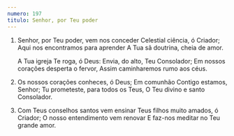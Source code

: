 ```yaml
---
numero: 197
titulo: Senhor, por Teu poder
---
```

1. Senhor, por Teu poder, vem nos conceder
   Celestial ciência, ó Criador;
   Aqui nos encontramos para aprender
   A Tua sã doutrina, cheia de amor.

   A Tua igreja Te roga, ó Deus:
   Envia, do alto, Teu Consolador;
   Em nossos corações desperta o fervor,
   Assim caminharemos rumo aos céus.

2. Os nossos corações conheces, ó Deus;
   Em comunhão Contigo estamos, Senhor;
   Tu prometeste, para todos os Teus,
   O Teu divino e santo Consolador.

3. Com Teus conselhos santos vem ensinar
   Teus filhos muito amados, ó Criador;
   O nosso entendimento vem renovar
   E faz-nos meditar no Teu grande amor.
